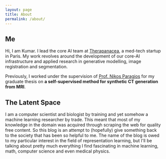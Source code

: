 ```yaml
---
layout: page
title: About
permalink: /about/
---
```


## Me

Hi, I am Kumar. I lead the core AI team at [Therapanacea](https://www.therapanacea.eu/), a med-tech startup in Paris. My work revolves around the development of our core-AI infrastructure and applied research in generative modelling, image registration and segmentation.

Previously, I worked under the supervision of [Prof. Nikos Paragios](https://scholar.google.com/citations?user=ztx2zRKJIYwC&hl=en) for my graduate thesis on **a self-supervised method for synthetic CT generation from MRI**.

## The Latent Space

I am a computer scientist and biologist by training and yet somehow a machine learning researcher by trade. This meant that most of my knowledge in the domain was acquired through scraping the web for quality free content. So this blog is an attempt to (hopefully) give something back to the society that has been so helpful to me. The name of the blog is owed to my particular interest in the field of representation learning, but I'll be talking about pretty much everything I find fascinating in machine learning, math, computer science and even medical physics.
